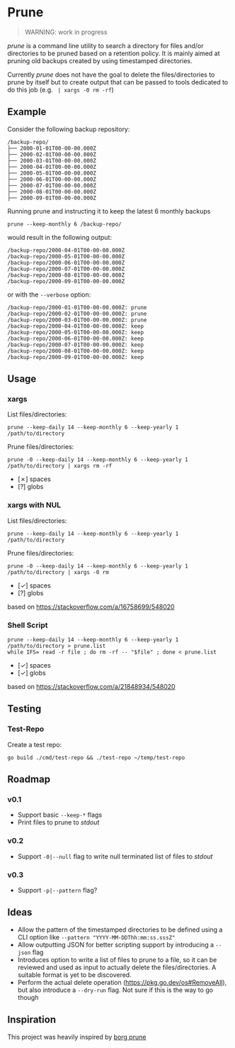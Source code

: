 # Prune

> WARNING: work in progress

*prune* is a command line utility to search a directory for files and/or directories to be pruned based on a retention policy. It is mainly aimed at pruning old backups created by using timestamped directories.

Currently *prune* does not have the goal to delete the files/directories to prune by itself but to create output that can be passed to tools dedicated to do this job (e.g. ` | xargs -0 rm -rf`)

## Example

Consider the following backup repository:

    /backup-repo/
    ├── 2000-01-01T00-00-00.000Z
    ├── 2000-02-01T00-00-00.000Z
    ├── 2000-03-01T00-00-00.000Z
    ├── 2000-04-01T00-00-00.000Z
    ├── 2000-05-01T00-00-00.000Z
    ├── 2000-06-01T00-00-00.000Z
    ├── 2000-07-01T00-00-00.000Z
    ├── 2000-08-01T00-00-00.000Z
    ├── 2000-09-01T00-00-00.000Z

Running prune and instructing it to keep the latest 6 monthly backups

    prune --keep-monthly 6 /backup-repo/

would result in the following output:

    /backup-repo/2000-04-01T00-00-00.000Z
    /backup-repo/2000-05-01T00-00-00.000Z
    /backup-repo/2000-06-01T00-00-00.000Z
    /backup-repo/2000-07-01T00-00-00.000Z
    /backup-repo/2000-08-01T00-00-00.000Z
    /backup-repo/2000-09-01T00-00-00.000Z

or with the `--verbose` option:

    /backup-repo/2000-01-01T00-00-00.000Z: prune
    /backup-repo/2000-02-01T00-00-00.000Z: prune
    /backup-repo/2000-03-01T00-00-00.000Z: prune
    /backup-repo/2000-04-01T00-00-00.000Z: keep
    /backup-repo/2000-05-01T00-00-00.000Z: keep
    /backup-repo/2000-06-01T00-00-00.000Z: keep
    /backup-repo/2000-07-01T00-00-00.000Z: keep
    /backup-repo/2000-08-01T00-00-00.000Z: keep
    /backup-repo/2000-09-01T00-00-00.000Z: keep


## Usage

### xargs

List files/directories:

    prune --keep-daily 14 --keep-monthly 6 --keep-yearly 1 /path/to/directory

Prune files/directories:

    prune -0 --keep-daily 14 --keep-monthly 6 --keep-yearly 1 /path/to/directory | xargs rm -rf

- [✗] spaces
- [?] globs

### xargs with NUL

List files/directories:

    prune --keep-daily 14 --keep-monthly 6 --keep-yearly 1 /path/to/directory

Prune files/directories:

    prune -0 --keep-daily 14 --keep-monthly 6 --keep-yearly 1 /path/to/directory | xargs -0 rm

- [✓] spaces
- [?] globs

based on https://stackoverflow.com/a/16758699/548020

### Shell Script

    prune --keep-daily 14 --keep-monthly 6 --keep-yearly 1 /path/to/directory > prune.list
    while IFS= read -r file ; do rm -rf -- "$file" ; done < prune.list

- [✓] spaces
- [✓] globs

based on https://stackoverflow.com/a/21848934/548020


## Testing

### Test-Repo

Create a test repo:

    go build ./cmd/test-repo && ./test-repo ~/temp/test-repo


## Roadmap

### v0.1

- Support basic `--keep-*` flags
- Print files to prune to *stdout*

### v0.2

- Support `-0|--null` flag to write null terminated list of files to *stdout*

### v0.3

- Support `-p|--pattern` flag?


## Ideas

- Allow the pattern of the timestamped directories to be defined using a CLI option like `--pattern "YYYY-MM-DDThh:mm:ss.sssZ"`
- Allow outputting JSON for better scripting support by introducing a `--json` flag
- Introduces option to write a list of files to prune to a file, so it can be reviewed and used as input to actually delete the files/directories. A suitable format is yet to be discovered.
- Perform the actual delete operation (https://pkg.go.dev/os#RemoveAll), but also introduce a `--dry-run` flag. Not sure if this is the way to go though



## Inspiration

This project was heavily inspired by [borg prune](https://borgbackup.readthedocs.io/en/stable/usage/prune.html)
